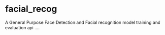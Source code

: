 # facial_recog
A General Purpose Face Detection and Facial recognition model training and evaluation api ....
